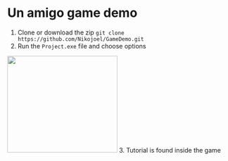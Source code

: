 # Un amigo game demo

1. Clone or download the zip
`git clone https://github.com/Nikojoel/GameDemo.git`
2. Run the `Project.exe` file and choose options
<img src="https://user-images.githubusercontent.com/45162563/72587097-b783be80-38fc-11ea-98bc-43a1422661b5.png" width=250 height=220>
3. Tutorial is found inside the game
